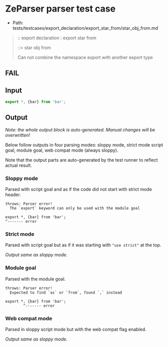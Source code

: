 # ZeParser parser test case

- Path: tests/testcases/export_declaration/export_star_from/star_obj_from.md

> :: export declaration : export star from
>
> ::> star obj from
>
> Can not combine the namespace export with another export type

## FAIL

## Input

`````js
export *, {bar} from 'bar';
`````

## Output

_Note: the whole output block is auto-generated. Manual changes will be overwritten!_

Below follow outputs in four parsing modes: sloppy mode, strict mode script goal, module goal, web compat mode (always sloppy).

Note that the output parts are auto-generated by the test runner to reflect actual result.

### Sloppy mode

Parsed with script goal and as if the code did not start with strict mode header.

`````
throws: Parser error!
  The `export` keyword can only be used with the module goal

export *, {bar} from 'bar';
^------- error
`````

### Strict mode

Parsed with script goal but as if it was starting with `"use strict"` at the top.

_Output same as sloppy mode._

### Module goal

Parsed with the module goal.

`````
throws: Parser error!
  Expected to find `as` or `from`, found `,` instead

export *, {bar} from 'bar';
        ^------- error
`````


### Web compat mode

Parsed in sloppy script mode but with the web compat flag enabled.

_Output same as sloppy mode._
